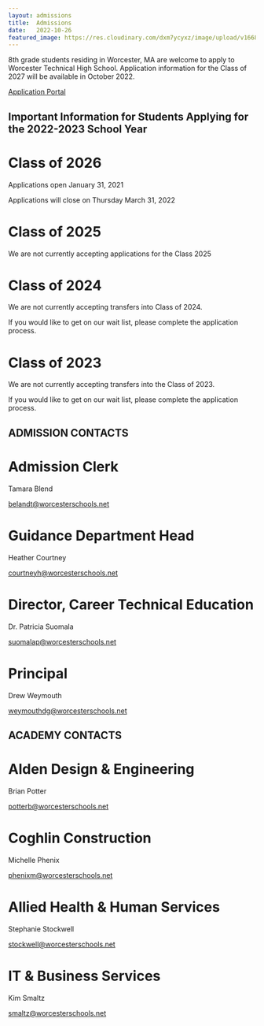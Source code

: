 ```yaml
---
layout: admissions
title:  Admissions
date:   2022-10-26
featured_image: https://res.cloudinary.com/dxm7ycyxz/image/upload/v1668016937/2022/04/sigmund-HsTnjCVQ798-unsplash-1_maguyu.jpg
---
```


8th grade students residing in Worcester, MA are welcome to apply to Worcester Technical High School. Application information for the Class of 2027 will be available in October 2022. 

[Application Portal](https://techhigh.go2cte.com)

## Important Information for Students Applying for the 2022-2023 School Year

<div class="container" markdown="1">

<div class="items" markdown="1">

# Class of 2026  
Applications open January 31, 2021  

Applications will close on Thursday March 31, 2022  

</div>
<div class="items" markdown="1">

# Class of 2025  
We are not currently accepting applications for the Class 2025  

</div>
<div class="items" markdown="1">

# Class of 2024
We are not currently accepting transfers into Class of 2024.

If you would like to get on our wait list, please complete the application process.  

</div>
<div class="items" markdown="1">

# Class of 2023​  
We are not currently accepting transfers into the Class of 2023.

If you would like to get on our wait list, please complete the application process.  

</div>
</div>

## ADMISSION CONTACTS  

<div class="container" markdown="1">

<div class="items" markdown="1">

# Admission Clerk  
Tamara Blend  

[belandt@worcesterschools.net](mailto:belandt@worcesterschools.net)  

</div>
<div class="items" markdown="1">

# Guidance Department Head  
Heather Courtney  

[courtneyh@worcesterschools.net](mailto:courtneyh@worcesterschools.net)  

</div>
<div class="items" markdown="1">

# Director, Career Technical Education  
Dr. Patricia Suomala  
 
[suomalap@worcesterschools.net](mailto:suomalap@worcesterschools.net) 

</div>
<div class="items" markdown="1">

# Principal 
Drew Weymouth 

[weymouthdg@worcesterschools.net](mailto:weymouthdg@worcesterschools.net)

</div>
</div>

## ACADEMY CONTACTS  
  
<div class="container" markdown="1">

<div class="items" markdown="1">

# Alden Design & Engineering  
Brian Potter  

[potterb@worcesterschools.net](mailto:potterb@worcesterschools.net)  

</div>
<div class="items" markdown="1">

# Coghlin Construction  
Michelle Phenix  

[phenixm@worcesterschools.net](mailto:phenixm@worcesterschools.net)  

</div>
<div class="items" markdown="1">

# Allied Health & Human Services  
Stephanie Stockwell  
  
[stockwell@worcesterschools.net](mailto:stockwell@worcesterschools.net)  

</div>
<div class="items" markdown="1">

# IT & Business Services  
Kim Smaltz  

[smaltz@worcesterschools.net](mailto:smaltz@worcesterschools.net)  

</div>
</div>